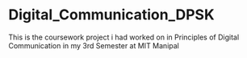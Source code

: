 # Digital_Communication_DPSK
This is the coursework project i had worked on in Principles of Digital Communication in my 3rd Semester at MIT Manipal
